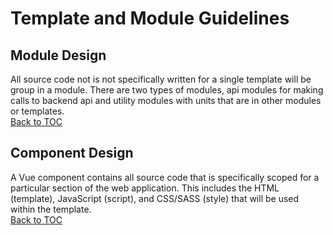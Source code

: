 # Template and Module Guidelines
## Module Design
All source code not is not specifically written for a single template will be group in a module. There are two types of modules, api modules for making calls to backend api and utility modules with units that are in other modules or templates.  
[Back to TOC](toc.md)
## Component Design
A Vue component contains all source code that is specifically scoped for a particular section of the web application. This includes the HTML (template), JavaScript (script), and CSS/SASS (style) that will be used within the template.  
[Back to TOC](toc.md)